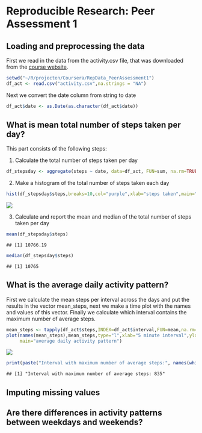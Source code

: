 # Reproducible Research: Peer Assessment 1


## Loading and preprocessing the data

First we read in the data from the activity.csv file, that was downloaded from the [course website](https://d396qusza40orc.cloudfront.net/repdata%2Fdata%2Factivity.zip).



```r
setwd("~/R/projecten/Coursera/RepData_PeerAssessment1")
df_act <- read.csv("activity.csv",na.strings = "NA")
```

Next we convert the date column from string to date

```r
df_act$date <- as.Date(as.character(df_act$date))
```

## What is mean total number of steps taken per day?
This part consists of the following steps:

1. Calculate the total number of steps taken per day

```r
df_stepsday <- aggregate(steps ~ date, data=df_act, FUN=sum, na.rm=TRUE )
```
2. Make a histogram of the total number of steps taken each day

```r
hist(df_stepsday$steps,breaks=10,col="purple",xlab="steps taken",main="Steps taken per day")
```

![](PA1_template_files/figure-html/unnamed-chunk-4-1.png)<!-- -->

3. Calculate and report the mean and median of the total number of steps taken per day

```r
mean(df_stepsday$steps)
```

```
## [1] 10766.19
```

```r
median(df_stepsday$steps)
```

```
## [1] 10765
```

## What is the average daily activity pattern?
First we calculate the mean steps per interval across the days and put the results in the vector mean_steps, next we make a time plot with the names and values of this vector. Finally we calculate which interval contains the maximum number of average steps.


```r
mean_steps <- tapply(df_act$steps,INDEX=df_act$interval,FUN=mean,na.rm=TRUE)
plot(names(mean_steps),mean_steps,type="l",xlab="5 minute interval",ylab="mean steps",
     main="average daily activity pattern")
```

![](PA1_template_files/figure-html/unnamed-chunk-6-1.png)<!-- -->

```r
print(paste("Interval with maximum number of average steps:", names(which.max(mean_steps))))
```

```
## [1] "Interval with maximum number of average steps: 835"
```



## Imputing missing values



## Are there differences in activity patterns between weekdays and weekends?
